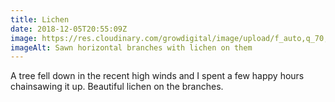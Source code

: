 ```yaml
---
title: Lichen
date: 2018-12-05T20:55:09Z
image: https://res.cloudinary.com/growdigital/image/upload/f_auto,q_70,w_736/v1543948638/9511E690-C759-439F-8F9F-6781550DDEA5.jpg
imageAlt: Sawn horizontal branches with lichen on them
---
```


A tree fell down in the recent high winds and I spent a few happy hours chainsawing it up. Beautiful lichen on the branches.
